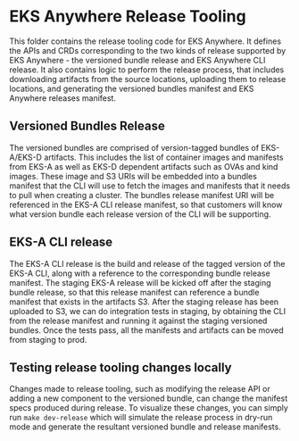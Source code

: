 # EKS Anywhere Release Tooling

This folder contains the release tooling code for EKS Anywhere. It defines the APIs and CRDs corresponding to the two kinds of release supported by EKS Anywhere - the versioned bundle release and EKS Anywhere CLI release. It also contains logic to perform the release process, that includes downloading artifacts from the source locations, uploading them to release locations, and generating the versioned bundles manifest and EKS Anywhere releases manifest.

## Versioned Bundles Release

The versioned bundles are comprised of version-tagged bundles of EKS-A/EKS-D artifacts. This includes the list of container images and manifests from EKS-A as well as EKS-D dependent artifacts such as OVAs and kind images. These image and S3 URIs will be embedded into a bundles manifest that the CLI will use to fetch the images and manifests that it needs to pull when creating a cluster. The bundles release manifest URI will be referenced in the EKS-A CLI release manifest, so that customers will know what version bundle each release version of the CLI will be supporting.

## EKS-A CLI release

The EKS-A CLI release is the build and release of the tagged version of the EKS-A CLI, along with a reference to the corresponding bundle release manifest. The staging EKS-A release will be kicked off after the staging bundle release, so that this release manifest can reference a bundle manifest that exists in the artifacts S3. After the staging release has been uploaded to S3, we can do integration tests in staging, by obtaining the CLI from the release manifest and running it against the staging versioned bundles. Once the tests pass, all the manifests and artifacts can be moved from staging to prod.

## Testing release tooling changes locally

Changes made to release tooling, such as modifying the release API or adding a new component to the versioned bundle, can change the manifest specs produced during release. To visualize these changes, you can simply run `make dev-release` which will simulate the release process in dry-run mode and generate the resultant versioned bundle and release manifests.
